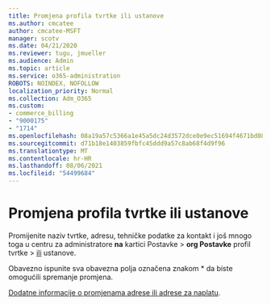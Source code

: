 ```yaml
---
title: Promjena profila tvrtke ili ustanove
ms.author: cmcatee
author: cmcatee-MSFT
manager: scotv
ms.date: 04/21/2020
ms.reviewer: tugu, jmueller
ms.audience: Admin
ms.topic: article
ms.service: o365-administration
ROBOTS: NOINDEX, NOFOLLOW
localization_priority: Normal
ms.collection: Adm_O365
ms.custom:
- commerce_billing
- "9000175"
- "1714"
ms.openlocfilehash: 08a19a57c5366a1e45a5dc24d3572dce0e9ec51694f4671bd0881218f5cd4b89
ms.sourcegitcommit: d71b18e1403859fbfc45ddd9a57c8ab68f4d9f96
ms.translationtype: MT
ms.contentlocale: hr-HR
ms.lasthandoff: 08/06/2021
ms.locfileid: "54499684"
---
```

# <a name="change-organization-profile"></a>Promjena profila tvrtke ili ustanove

Promijenite naziv tvrtke, adresu, tehničke podatke za kontakt i još mnogo toga u centru za administratore **na** kartici Postavke  >  **org Postavke** profil tvrtke  >  [ili](https://admin.microsoft.com/AdminPortal/Home#/Settings/OrganizationProfile/:/Settings/L1/OrganizationInformation) ustanove.

Obavezno ispunite sva obavezna polja označena znakom * da biste omogućili spremanje promjena.

[Dodatne informacije o promjenama adrese ili adrese za naplatu](/microsoft-365/admin/manage/change-address-contact-and-more).
